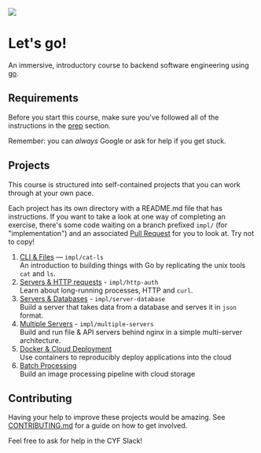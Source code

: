 ![](./readme-assets/giphy.gif)

# Let's go!

An immersive, introductory course to backend software engineering using [go](https://go.dev).

## Requirements

Before you start this course, make sure you've followed all of the instructions in the [prep](prep/README.md) section.

Remember: you can _always_ Google or ask for help if you get stuck.

## Projects

This course is structured into self-contained projects that you can work through at your own pace.

Each project has its own directory with a README.md file that has instructions. If you want to take a look at one way of completing an exercise, there's some code waiting on a branch prefixed `impl/` (for "implementation") and an associated [Pull Request](https://github.com/CodeYourFuture/immersive-go-course/pulls) for you to look at. Try not to copy!

1. [CLI & Files](./cli-files) — `impl/cat-ls`
   <br>An introduction to building things with Go by replicating the unix tools `cat` and `ls`.
1. [Servers & HTTP requests](./http-auth) - `impl/http-auth`
   <br>Learn about long-running processes, HTTP and `curl`.
1. [Servers & Databases](./server-database) - `impl/server-database`
   <br>Build a server that takes data from a database and serves it in `json` format.
1. [Multiple Servers](./multiple-servers) - `impl/multiple-servers`
   <br>Build and run file & API servers behind nginx in a simple multi-server architecture.
1. [Docker & Cloud Deployment](./docker-cloud/)
   <br>Use containers to reproducibly deploy applications into the cloud
1. [Batch Processing](./batch-processing/)
   <br>Build an image processing pipeline with cloud storage

## Contributing

Having your help to improve these projects would be amazing. See [CONTRIBUTING.md](./CONTRIBUTING.md) for a guide on how to get involved.

Feel free to ask for help in the CYF Slack!

[tourofgo]: https://go.dev/tour
[node]: https://nodejs.org/en/
